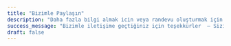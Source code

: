 ```yaml
---
title: "Bizimle Paylaşın"
description: "Daha fazla bilgi almak icin veya randevu oluşturmak için lütfen iletişime geçiniz."
success_message: "Bizimle iletişime geçtiğiniz için teşekkürler  – Sizinle en yakın zamanda iletişime geçeceğiz."
draft: false
---
```

